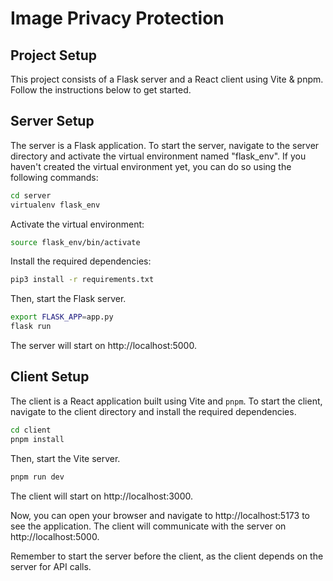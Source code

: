 # Image Privacy Protection

## Project Setup

This project consists of a Flask server and a React client using Vite & pnpm. Follow the instructions below to get started.

## Server Setup

The server is a Flask application. To start the server, navigate to the server directory and activate the virtual environment named "flask_env". If you haven't created the virtual environment yet, you can do so using the following commands:

```bash
cd server
virtualenv flask_env
```

Activate the virtual environment:

```bash
source flask_env/bin/activate
```

Install the required dependencies:

```bash
pip3 install -r requirements.txt
```

Then, start the Flask server.

```bash
export FLASK_APP=app.py
flask run
```

The server will start on http://localhost:5000.

## Client Setup

The client is a React application built using Vite and `pnpm`. To start the client, navigate to the client directory and install the required dependencies.

```bash
cd client
pnpm install
```

Then, start the Vite server.

```bash
pnpm run dev
```

The client will start on http://localhost:3000.

Now, you can open your browser and navigate to http://localhost:5173 to see the application. The client will communicate with the server on http://localhost:5000.

Remember to start the server before the client, as the client depends on the server for API calls.
